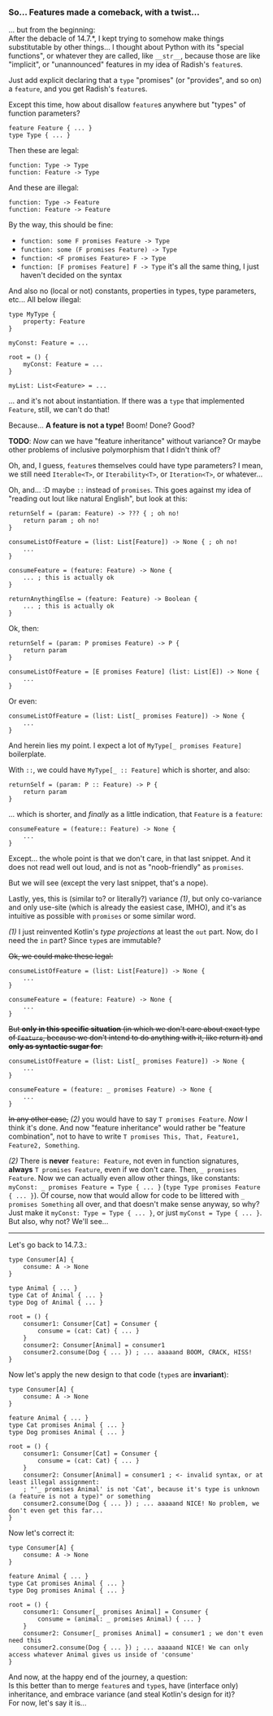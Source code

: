 ### So... Features made a comeback, with a twist...

... but from the beginning:\
After the debacle of 14.7.*, I kept trying to somehow make things substitutable by other things... I thought about Python with its "special functions",
or whatever they are called, like `__str__`, because those are like "implicit",
or "unannounced" features in my idea of Radish's `feature`s.

Just add explicit declaring that a `type` "promises" (or "provides", and so on) a `feature`,
and you get Radish's `feature`s.

Except this time, how about disallow `feature`s anywhere but "types" of function parameters?

```
feature Feature { ... }
type Type { ... }
```

Then these are legal:

```
function: Type -> Type
function: Feature -> Type
```

And these are illegal:

```
function: Type -> Feature
function: Feature -> Feature
```

By the way, this should be fine:
- `function: some F promises Feature -> Type`
- `function: some (F promises Feature) -> Type`
- `function: <F promises Feature> F -> Type`
- `function: [F promises Feature] F -> Type` it's all the same thing, I just haven't decided on the syntax


And also no (local or not) constants, properties in types, type parameters, etc... All below illegal:

```
type MyType {
    property: Feature
}

myConst: Feature = ...

root = () {
    myConst: Feature = ...
}

myList: List<Feature> = ...
```

... and it's not about instantiation. If there was a `type` that implemented `Feature`, still, we can't do that!

Because... **A feature is not a type!** Boom! Done? Good?

**TODO**: _Now_ can we have "feature inheritance" without variance?
Or maybe other problems of inclusive polymorphism that I didn't think of?

Oh, and, I guess, `feature`s themselves could have type parameters?
I mean, we still need `Iterable<T>`, or `Iterability<T>`, or `Iteration<T>`, or whatever...

Oh, and... :D maybe `::` instead of `promises`. This goes against my idea of "reading out lout like natural English", but look at this:

```
returnSelf = (param: Feature) -> ??? { ; oh no!
    return param ; oh no!
}

consumeListOfFeature = (list: List[Feature]) -> None { ; oh no!
    ...
}

consumeFeature = (feature: Feature) -> None {
    ... ; this is actually ok
}

returnAnythingElse = (feature: Feature) -> Boolean {
    ... ; this is actually ok
}
```

Ok, then:

```
returnSelf = (param: P promises Feature) -> P {
    return param
}

consumeListOfFeature = [E promises Feature] (list: List[E]) -> None {
    ...
}
```

Or even:

```
consumeListOfFeature = (list: List[_ promises Feature]) -> None {
    ...
}
```

And herein lies my point. I expect a lot of `MyType[_ promises Feature]` boilerplate.

With `::`, we could have `MyType[_ :: Feature]` which is shorter, and also:

```
returnSelf = (param: P :: Feature) -> P {
    return param
}
```

... which is shorter, and _finally_ as a little indication, that `Feature` is a `feature`:

```
consumeFeature = (feature:: Feature) -> None {
    ...
}
```

Except... the whole point is that we don't care, in that last snippet.
And it does not read well out loud, and is not as "noob-friendly" as `promises`.

But we will see (except the very last snippet, that's a nope).

Lastly, yes, this is (similar to? or literally?) variance _(1)_, but only co-variance and only use-site
(which is already the easiest case, IMHO), and it's as intuitive as possible with `promises` or some similar word.

_(1)_ I just reinvented Kotlin's _type projections_ at least the `out` part. Now, do I need the `in` part?
Since `type`s are immutable?

~~Ok, we could make these legal:~~

```
consumeListOfFeature = (list: List[Feature]) -> None {
    ...
}

consumeFeature = (feature: Feature) -> None {
    ...
}
```

~~But **only in this specific situation** (in which we don't care about exact type of `Feature`,
because we don't intend to do anything with it, like return it) and **only as syntactic sugar for**:~~

```
consumeListOfFeature = (list: List[_ promises Feature]) -> None {
    ...
}

consumeFeature = (feature: _ promises Feature) -> None {
    ...
}
```

~~In any other case,~~ _(2)_ you would have to say `T promises Feature`. _Now_ I think it's done.
And now "feature inheritance" would rather be "feature combination",
not to have to write `T promises This, That, Feature1, Feature2, Something`.

_(2)_ There is **never** `feature: Feature`, not even in function signatures, **always** `T promises Feature`,
even if we don't care. Then, `_ promises Feature`. Now we can actually even allow other things, like constants:
`myConst: _ promises Feature = Type { ... }` (`type Type promises Feature { ... }`).
Of course, now that would allow for code to be littered with `_ promises Something` all over,
and that doesn't make sense anyway, so why? Just make it `myConst: Type = Type { ... }`, or just `myConst = Type { ... }`.
But also, why not? We'll see...

----------

Let's go back to 14.7.3.:

```
type Consumer[A] {
    consume: A -> None
}

type Animal { ... }
type Cat of Animal { ... }
type Dog of Animal { ... }

root = () {
    consumer1: Consumer[Cat] = Consumer {
        consume = (cat: Cat) { ... }
    }
    consumer2: Consumer[Animal] = consumer1
    consumer2.consume(Dog { ... }) ; ... aaaaand BOOM, CRACK, HISS!
}
```

Now let's apply the new design to that code (`type`s are **invariant**):

```
type Consumer[A] {
    consume: A -> None
}

feature Animal { ... }
type Cat promises Animal { ... }
type Dog promises Animal { ... }

root = () {
    consumer1: Consumer[Cat] = Consumer {
        consume = (cat: Cat) { ... }
    }
    consumer2: Consumer[Animal] = consumer1 ; <- invalid syntax, or at least illegal assignment:
    ; "'_ promises Animal' is not 'Cat', because it's type is unknown (a feature is not a type)" or something
    consumer2.consume(Dog { ... }) ; ... aaaaand NICE! No problem, we don't even get this far...
}
```

Now let's correct it:

```
type Consumer[A] {
    consume: A -> None
}

feature Animal { ... }
type Cat promises Animal { ... }
type Dog promises Animal { ... }

root = () {
    consumer1: Consumer[_ promises Animal] = Consumer {
        consume = (animal: _ promises Animal) { ... }
    }
    consumer2: Consumer[_ promises Animal] = consumer1 ; we don't even need this
    consumer2.consume(Dog { ... }) ; ... aaaaand NICE! We can only access whatever Animal gives us inside of 'consume'
}
```

And now, at the happy end of the journey, a question:\
Is this better than to merge `feature`s and `type`s, have (interface only) inheritance, and embrace variance (and steal Kotlin's design for it)?\
For now, let's say it is...